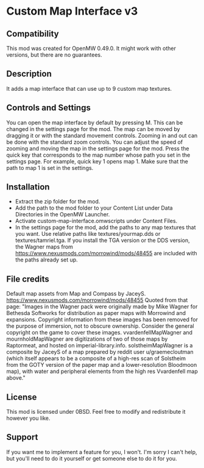 # Custom Map Interface v3
## Compatibility 
This mod was created for OpenMW 0.49.0.
It might work with other versions, but there are no guarantees.

## Description
It adds a map interface that can use up to 9 custom map textures.

## Controls and Settings
You can open the map interface by default by pressing M. This can be changed in
the settings page for the mod. The map can be moved by dragging it or with the
standard movement controls. Zooming in and out can be done with the standard
zoom controls. You can adjust the speed of zooming and moving the map in the
settings page for the mod. Press the quick key that corresponds to the map
number whose path you set in the settings page. For example, quick key 1 opens
map 1. Make sure that the path to map 1 is set in the settings.

## Installation
- Extract the zip folder for the mod.
- Add the path to the mod folder to your Content List under Data Directories in
  the OpenMW Launcher.
- Activate custom-map-interface.omwscripts under Content Files.
- In the settings page for the mod, add the paths to any map textures that you
  want. Use relative paths like textures/yourmap.dds or textures/tamriel.tga.
  If you install the TGA version or the DDS version, the Wagner maps from
  https://www.nexusmods.com/morrowind/mods/48455 are included with the paths
  already set up.

## File credits
Default map assets from Map and Compass by JaceyS.
https://www.nexusmods.com/morrowind/mods/48455 Quoted from that page: "Images in
the Wagner pack were originally made by Mike Wagner for Bethesda Softworks for
distribution as paper maps with Morrowind and expansions. Copyright information
from these images has been removed for the purpose of immersion, not to obscure
ownership. Consider the general copyright on the game to cover these images.
vvardenfellMapWagner and mournholdMapWagner are digitizations of two of those
maps by Raptormeat, and hosted on imperial-library.info. solstheimMapWagner is
a composite by JaceyS of a map prepared by reddit user u/graemecloutman (which
itself appears to be a composite of a high-res scan of Solstheim from the GOTY
version of the paper map and a lower-resolution Bloodmoon map), with water and
peripheral elements from the high res Vvardenfell map above."

## License
This mod is licensed under 0BSD. Feel free to modify and redistribute it however
you like.

## Support
If you want me to implement a feature for you, I won't. I'm sorry I can't help,
but you'll need to do it yourself or get someone else to do it for you.

